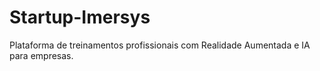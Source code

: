 # Startup-Imersys
Plataforma de treinamentos profissionais com Realidade Aumentada e IA para empresas.
